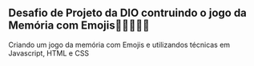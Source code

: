 ## Desafio de Projeto da DIO contruindo o jogo da Memória com Emojis🐱‍🏍🐱‍👤🦝

Criando um jogo da memória com Emojis e utilizandos técnicas em Javascript, HTML e CSS
